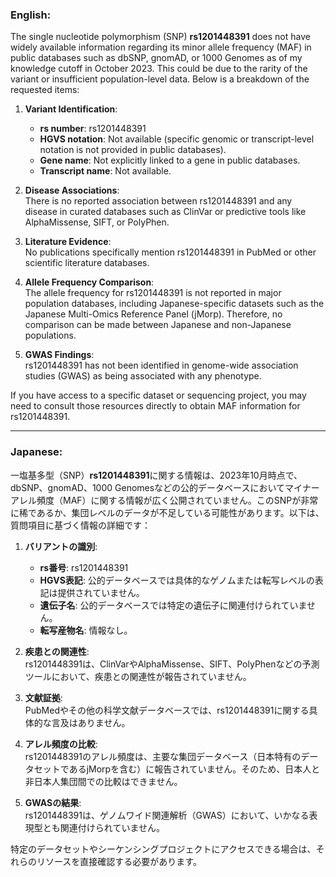 ### English:
The single nucleotide polymorphism (SNP) **rs1201448391** does not have widely available information regarding its minor allele frequency (MAF) in public databases such as dbSNP, gnomAD, or 1000 Genomes as of my knowledge cutoff in October 2023. This could be due to the rarity of the variant or insufficient population-level data. Below is a breakdown of the requested items:

1. **Variant Identification**:  
   - **rs number**: rs1201448391  
   - **HGVS notation**: Not available (specific genomic or transcript-level notation is not provided in public databases).  
   - **Gene name**: Not explicitly linked to a gene in public databases.  
   - **Transcript name**: Not available.  

2. **Disease Associations**:  
   There is no reported association between rs1201448391 and any disease in curated databases such as ClinVar or predictive tools like AlphaMissense, SIFT, or PolyPhen.

3. **Literature Evidence**:  
   No publications specifically mention rs1201448391 in PubMed or other scientific literature databases.

4. **Allele Frequency Comparison**:  
   The allele frequency for rs1201448391 is not reported in major population databases, including Japanese-specific datasets such as the Japanese Multi-Omics Reference Panel (jMorp). Therefore, no comparison can be made between Japanese and non-Japanese populations.

5. **GWAS Findings**:  
   rs1201448391 has not been identified in genome-wide association studies (GWAS) as being associated with any phenotype.

If you have access to a specific dataset or sequencing project, you may need to consult those resources directly to obtain MAF information for rs1201448391.

---

### Japanese:
一塩基多型（SNP）**rs1201448391**に関する情報は、2023年10月時点で、dbSNP、gnomAD、1000 Genomesなどの公的データベースにおいてマイナーアレル頻度（MAF）に関する情報が広く公開されていません。このSNPが非常に稀であるか、集団レベルのデータが不足している可能性があります。以下は、質問項目に基づく情報の詳細です：

1. **バリアントの識別**:  
   - **rs番号**: rs1201448391  
   - **HGVS表記**: 公的データベースでは具体的なゲノムまたは転写レベルの表記は提供されていません。  
   - **遺伝子名**: 公的データベースでは特定の遺伝子に関連付けられていません。  
   - **転写産物名**: 情報なし。  

2. **疾患との関連性**:  
   rs1201448391は、ClinVarやAlphaMissense、SIFT、PolyPhenなどの予測ツールにおいて、疾患との関連性が報告されていません。

3. **文献証拠**:  
   PubMedやその他の科学文献データベースでは、rs1201448391に関する具体的な言及はありません。

4. **アレル頻度の比較**:  
   rs1201448391のアレル頻度は、主要な集団データベース（日本特有のデータセットであるjMorpを含む）に報告されていません。そのため、日本人と非日本人集団間での比較はできません。

5. **GWASの結果**:  
   rs1201448391は、ゲノムワイド関連解析（GWAS）において、いかなる表現型とも関連付けられていません。

特定のデータセットやシーケンシングプロジェクトにアクセスできる場合は、それらのリソースを直接確認する必要があります。

